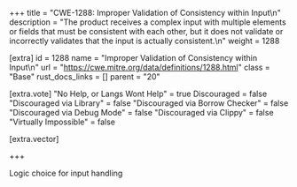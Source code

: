+++
title = "CWE-1288: Improper Validation of Consistency within Input\n"
description = "The product receives a complex input with multiple elements or fields that must be consistent with each other, but it does not validate or incorrectly validates that the input is actually consistent.\n"
weight = 1288

[extra]
id = 1288
name = "Improper Validation of Consistency within Input\n"
url = "https://cwe.mitre.org/data/definitions/1288.html"
class = "Base"
rust_docs_links = []
parent = "20"

[extra.vote]
"No Help, or Langs Wont Help" = true
Discouraged = false
"Discouraged via Library" = false
"Discouraged via Borrow Checker" = false
"Discouraged via Debug Mode" = false
"Discouraged via Clippy" = false
"Virtually Impossible" = false

[extra.vector]

+++

Logic choice for input handling